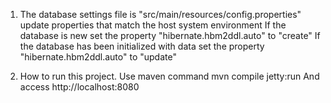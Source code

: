 1. The database settings file is "src/main/resources/config.properties"
   update properties that match the host system environment
   If the database is new
     set the property "hibernate.hbm2ddl.auto" to "create"
   If the database has been initialized with data
     set the property "hibernate.hbm2ddl.auto" to "update"
	 
2. How to run this project.
  Use maven command
       mvn compile jetty:run
  And access http://localhost:8080